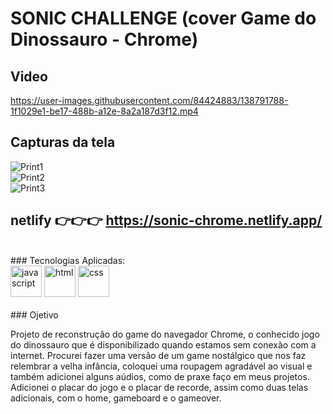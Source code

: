 
# SONIC CHALLENGE (cover Game do Dinossauro - Chrome)

## Video



https://user-images.githubusercontent.com/84424883/138791788-1f1029e1-be17-488b-a12e-8a2a187d3f12.mp4





## Capturas da tela


![Print1](https://user-images.githubusercontent.com/84424883/138791684-7a44030b-fc07-4907-8a1e-79d8187668fd.png) <br>
![Print2](https://user-images.githubusercontent.com/84424883/138791693-2c84a612-f75c-4877-9fde-42cf118ccdcd.png) <br>
![Print3](https://user-images.githubusercontent.com/84424883/138791696-a18b661c-5ff7-46f1-91ad-caddf398893c.png) <br>

## netlify 👉👉👉 https://sonic-chrome.netlify.app/

<br>
### Tecnologias Aplicadas:
<div style="display=inline-block">
<img src="https://cdn.iconscout.com/icon/free/png-256/javascript-2752148-2284965.png" alt="javascript"width="50px" height="50px" >
         <img src="https://cdn.iconscout.com/icon/free/png-64/html5-2038876-1720089.png" alt="html"width="50px" height="50px" >
         <img src="https://cdn.jsdelivr.net/gh/devicons/devicon/icons/css3/css3-original-wordmark.svg" alt="css" width="50px" height="50px" >
 </div>

<br>
### Ojetivo

Projeto de reconstrução do game do navegador Chrome, o conhecido jogo do dinossauro que é disponibilizado quando estamos sem conexão com a internet.
Procurei fazer uma versão de um game nostálgico que nos faz relembrar a velha infância, coloquei uma roupagem agradável ao visual e também adicionei alguns aúdios, como de praxe faço em meus projetos.
Adicionei o placar do jogo e o placar de recorde, assim como duas telas adicionais, com o home, gameboard e o gameover.

